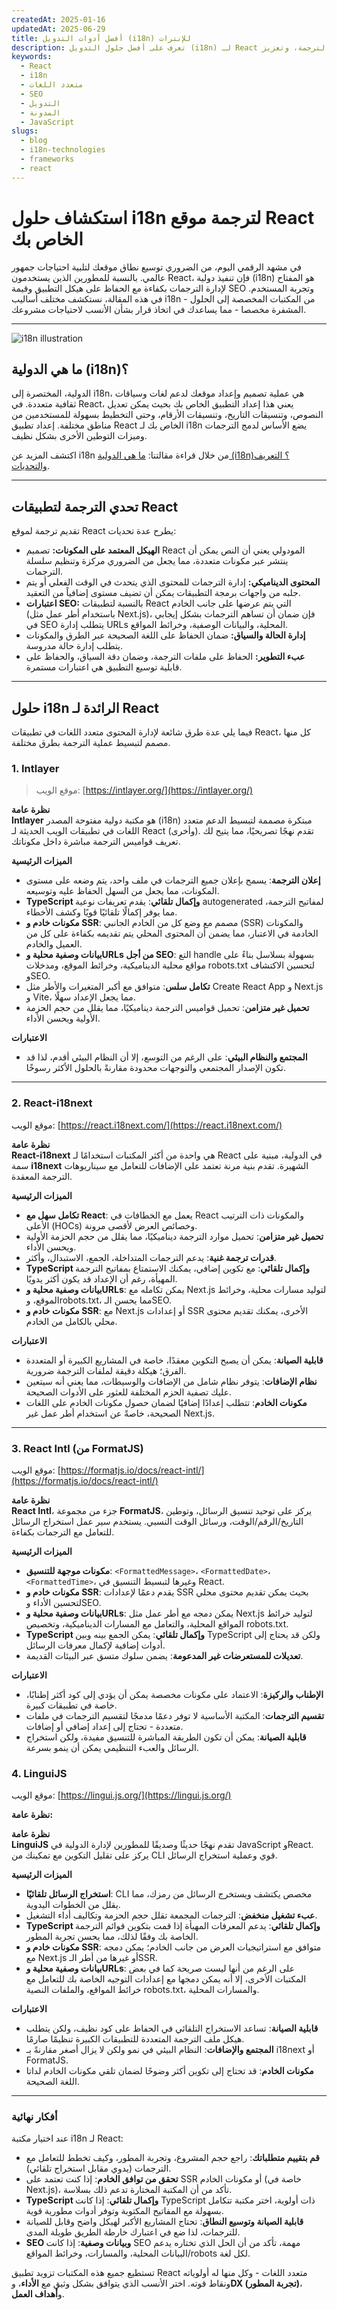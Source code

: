 ```yaml
---
createdAt: 2025-01-16
updatedAt: 2025-06-29
title: أفضل أدوات التدويل (i18n) للإنترات
description: تعرف على أفضل حلول التدويل (i18n) لـ React لتجاوز تحديات الترجمة، وتعزيز SEO، وتقديم تجربة ويب عالمية سلسة.
keywords:
  - React
  - i18n
  - متعدد اللغات
  - SEO
  - التدويل
  - المدونة
  - JavaScript
slugs:
  - blog
  - i18n-technologies
  - frameworks
  - react
---
```


# استكشاف حلول i18n لترجمة موقع React الخاص بك

في مشهد الرقمي اليوم، من الضروري توسيع نطاق موقعك لتلبية احتياجات جمهور عالمي. بالنسبة للمطورين الذين يستخدمون React، فإن تنفيذ دولية (i18n) هو المفتاح لإدارة الترجمات بكفاءة مع الحفاظ على هيكل التطبيق وقيمة SEO وتجربة المستخدم. في هذه المقالة، نستكشف مختلف أساليب i18n - من المكتبات المخصصة إلى الحلول المشفرة مخصصا - مما يساعدك في اتخاذ قرار بشأن الأنسب لاحتياجات مشروعك.

---

![i18n illustration](https://github.com/aymericzip/intlayer/blob/main/docs/blog/assets/i18n.webp)

## ما هي الدولية (i18n)؟

الدولية، المختصرة إلى i18n، هي عملية تصميم وإعداد موقعك لدعم لغات وسياقات ثقافية متعددة. في React، يعني هذا إعداد التطبيق الخاص بك بحيث يمكن تعديل النصوص، وتنسيقات التاريخ، وتنسيقات الأرقام، وحتى التخطيط بسهولة للمستخدمين من مناطق مختلفة. إعداد تطبيق React الخاص بك لـ i18n يضع الأساس لدمج الترجمات وميزات التوطين الأخرى بشكل نظيف.

اكتشف المزيد عن i18n من خلال قراءة مقالتنا: [ما هي الدولية (i18n)؟ التعريف والتحديات](https://github.com/aymericzip/intlayer/blob/main/docs/blog/ar/what_is_internationalization.md).

---

## تحدي الترجمة لتطبيقات React

تقديم ترجمة لموقع React يطرح عدة تحديات:

- **الهيكل المعتمد على المكونات:** تصميم React المودولي يعني أن النص يمكن أن ينتشر عبر مكونات متعددة، مما يجعل من الضروري مركزة وتنظيم سلسلة الترجمات.
- **المحتوى الديناميكي:** إدارة الترجمات للمحتوى الذي يتحدث في الوقت الفعلي أو يتم جلبه من واجهات برمجة التطبيقات يمكن أن تضيف مستوى إضافياً من التعقيد.
- **اعتبارات SEO:** بالنسبة لتطبيقات React التي يتم عرضها على جانب الخادم (باستخدام أطر عمل مثل Next.js)، فإن ضمان أن تساهم الترجمات بشكل إيجابي في SEO يتطلب إدارة URLs المحلية، والبيانات الوصفية، وخرائط المواقع.
- **إدارة الحالة والسياق:** ضمان الحفاظ على اللغة الصحيحة عبر الطرق والمكونات يتطلب إدارة حالة مدروسة.
- **عبء التطوير:** الحفاظ على ملفات الترجمة، وضمان دقة السياق، والحفاظ على قابلية توسيع التطبيق هي اعتبارات مستمرة.

---

## حلول i18n الرائدة لـ React

فيما يلي عدة طرق شائعة لإدارة المحتوى متعدد اللغات في تطبيقات React، كل منها مصمم لتبسيط عملية الترجمة بطرق مختلفة.

### 1. Intlayer

> موقع الويب: [https://intlayer.org/](https://intlayer.org/)

**نظرة عامة**  
**Intlayer** هو مكتبة دولية مفتوحة المصدر (i18n) مبتكرة مصممة لتبسيط الدعم متعدد اللغات في تطبيقات الويب الحديثة لـ React (وأخرى). تقدم نهجًا تصريحيًا، مما يتيح لك تعريف قواميس الترجمة مباشرة داخل مكوناتك.

**الميزات الرئيسية**

- **إعلان الترجمة**: يسمح بإعلان جميع الترجمات في ملف واحد، يتم وضعه على مستوى المكونات، مما يجعل من السهل الحفاظ عليه وتوسيعه.
- **TypeScript وإكمال تلقائي**: يقدم تعريفات نوعية autogenerated لمفاتيح الترجمة، مما يوفر إكمالًا تلقائيًا قويًا وكشف الأخطاء.
- **مكونات خادم و SSR**: مصمم مع وضع كل من الخادم الجانبي (SSR) والمكونات الخادمة في الاعتبار، مما يضمن أن المحتوى المحلي يتم تقديمه بكفاءة على كل من العميل والخادم.
- **بيانات وصفية محلية وURLs من أجل SEO**: التع handle بسهولة بسلاسل بناءً على مواقع محلية الديناميكية، وخرائط الموقع، ومدخلات robots.txt لتحسين الاكتشاف وSEO.
- **تكامل سلس**: متوافق مع أكبر المتغيرات والأطر مثل Create React App و Next.js و Vite، مما يجعل الإعداد سهلًا.
- **تحميل غير متزامن**: تحميل قواميس الترجمة ديناميكيًا، مما يقلل من حجم الحزمة الأولية ويحسن الأداء.

**الاعتبارات**

- **المجتمع والنظام البيئي**: على الرغم من التوسع، إلا أن النظام البيئي أقدم، لذا قد تكون الإصدار المجتمعي والتوجهات محدودة مقارنةً بالحلول الأكثر رسوخًا.

---

### 2. React-i18next

موقع الويب: [https://react.i18next.com/](https://react.i18next.com/)

**نظرة عامة**  
**React-i18next** هي واحدة من أكثر المكتبات استخدامًا لـ React في الدولية، مبنية على سمة **i18next** الشهيرة. تقدم بنية مرنة تعتمد على الإضافات للتعامل مع سيناريوهات الترجمة المعقدة.

**الميزات الرئيسية**

- **تكامل سهل مع React**: يعمل مع الخطافات في React والمكونات ذات الترتيب الأعلى (HOCs) وخصائص العرض لأقصى مرونة.
- **تحميل غير متزامن**: تحميل موارد الترجمة ديناميكيًا، مما يقلل من حجم الحزمة الأولية ويحسن الأداء.
- **قدرات ترجمة غنية**: يدعم الترجمات المتداخلة، الجمع، الاستبدال، وأكثر.
- **TypeScript وإكمال تلقائي**: مع تكوين إضافي، يمكنك الاستمتاع بمفاتيح الترجمة المهيأة، رغم أن الإعداد قد يكون أكثر يدويًا.
- **بيانات وصفية محلية وURLs**: يمكن تكامله مع Next.js لتوليد مسارات محلية، وخرائط الموقع، وrobots.txt، مما يحسن الـSEO.
- **مكونات خادم و SSR**: مع Next.js أو إعدادات SSR الأخرى، يمكنك تقديم محتوى محلي بالكامل من الخادم.

**الاعتبارات**

- **قابلية الصيانة**: يمكن أن يصبح التكوين معقدًا، خاصة في المشاريع الكبيرة أو المتعددة الفرق؛ هيكلة دقيقة لملفات الترجمة ضرورية.
- **نظام الإضافات**: يتوفر نظام شامل من الإضافات والوسيطات، مما يعني أنه سيتعين عليك تصفية الحزم المختلفة للعثور على الأدوات الصحيحة.
- **مكونات الخادم**: تتطلب إعدادًا إضافيًا لضمان حصول مكونات الخادم على اللغات الصحيحة، خاصةً عن استخدام أطر عمل غير Next.js.

---

### 3. React Intl (من FormatJS)

موقع الويب: [https://formatjs.io/docs/react-intl/](https://formatjs.io/docs/react-intl/)

**نظرة عامة**  
**React Intl**، جزء من مجموعة **FormatJS**، يركز على توحيد تنسيق الرسائل، وتوطين التاريخ/الرقم/الوقت، ورسائل الوقت النسبي. يستخدم سير عمل استخراج الرسائل للتعامل مع الترجمات بكفاءة.

**الميزات الرئيسية**

- **مكونات موجهة للتنسيق**: `<FormattedMessage>`، `<FormattedDate>`، `<FormattedTime>`، وغيرها لتبسيط التنسيق في React.
- **مكونات خادم و SSR**: يقدم دعمًا لإعدادات SSR بحيث يمكن تقديم محتوى محلي لتحسين الأداء وSEO.
- **بيانات وصفية محلية وURLs**: يمكن دمجه مع أطر عمل مثل Next.js لتوليد خرائط المواقع المحلية، والتعامل مع المسارات الديناميكية، وتخصيص robots.txt.
- **TypeScript وإكمال تلقائي**: يمكن الجمع بينه وبين TypeScript ولكن قد يحتاج إلى أدوات إضافية لإكمال معرفات الرسائل.
- **تعديلات للمستعرضات غير المدعومة**: يضمن سلوك متسق عبر البيئات القديمة.

**الاعتبارات**

- **الإطناب والركيزة**: الاعتماد على مكونات مخصصة يمكن أن يؤدي إلى كود أكثر إطنابًا، خاصة في تطبيقات كبيرة.
- **تقسيم الترجمات**: المكتبة الأساسية لا توفر دعمًا مدمجًا لتقسيم الترجمات في ملفات متعددة - تحتاج إلى إعداد إضافي أو إضافات.
- **قابلية الصيانة**: يمكن أن تكون الطريقة المباشرة للتنسيق مفيدة، ولكن استخراج الرسائل والعبء التنظيمي يمكن أن ينمو بسرعة.

### 4. LinguiJS

موقع الويب: [https://lingui.js.org/](https://lingui.js.org/)

**نظرة عامة:**

**نظرة عامة**  
**LinguiJS** تقدم نهجًا حديثًا وصديقًا للمطورين لإدارة الدولية في JavaScript وReact. يركز على تقليل التكوين مع تمكينك من CLI قوي وعملية استخراج الرسائل.

**الميزات الرئيسية**

- **استخراج الرسائل تلقائيًا**: CLI مخصص يكتشف ويستخرج الرسائل من رمزك، مما يقلل من الخطوات اليدوية.
- **عبء تشغيل منخفض**: الترجمات المجمعة تقلل حجم الحزمة وتكاليف أداء التشغيل.
- **TypeScript وإكمال تلقائي**: يدعم المعرفات المهيأة إذا قمت بتكوين قوائم الترجمة الخاصة بك وفقًا لذلك، مما يحسن تجربة المطور.
- **مكونات خادم و SSR**: متوافق مع استراتيجيات العرض من جانب الخادم؛ يمكن دمجه مع Next.js أو غيرها من أطر الـSSR.
- **بيانات وصفية محلية وURLs**: على الرغم من أنها ليست صريحة كما في بعض المكتبات الأخرى، إلا أنه يمكن دمجها مع إعدادات التوجيه الخاصة بك للتعامل مع خرائط المواقع، والملفات النصية robots.txt، والمسارات المحلية.

**الاعتبارات**

- **قابلية الصيانة**: تساعد الاستخراج التلقائي في الحفاظ على كود نظيف، ولكن يتطلب هيكل ملف الترجمة المتعددة للتطبيقات الكبيرة تنظيمًا صارمًا.
- **المجتمع والإضافات**: النظام البيئي في نمو ولكن لا يزال أصغر مقارنةً بـ i18next أو FormatJS.
- **مكونات الخادم**: قد تحتاج إلى تكوين أكثر وضوحًا لضمان تلقي مكونات الخادم لداتا اللغة الصحيحة.

---

### أفكار نهائية

عند اختيار مكتبة i18n لـ React:

- **قم بتقييم متطلباتك**: راجع حجم المشروع، وتجربة المطور، وكيف تخطط للتعامل مع الترجمات (يدوي مقابل استخراج تلقائي).
- **تحقق من توافق الخادم**: إذا كنت تعتمد على SSR أو مكونات الخادم (خاصة في Next.js)، تأكد من أن المكتبة المختارة تدعم ذلك بسلاسة.
- **TypeScript وإكمال تلقائي**: إذا كانت TypeScript ذات أولوية، اختر مكتبة تتكامل بسهولة مع المفاتيح المكتوبة وتوفر أدوات مطورية قوية.
- **قابلية الصيانة وتوسيع النطاق**: تحتاج المشاريع الأكبر لهيكل واضح وقابل للصيانة للترجمات، لذا ضع في اعتبارك خارطة الطريق طويلة المدى.
- **SEO وبيانات وصفية**: إذا كانت SEO مهمة، تأكد من أن الحل الذي تختاره يدعم البيانات المحلية، والمسارات، وخرائط المواقع/robots لكل لغة.

تستطيع جميع هذه المكتبات تزويد تطبيق React متعدد اللغات - وكل منها له أولوياته ونقاط قوته. اختر الأنسب الذي يتوافق بشكل وثيق مع **الأداء**، و**DX (تجربة المطور)**، و**أهداف العمل**.
